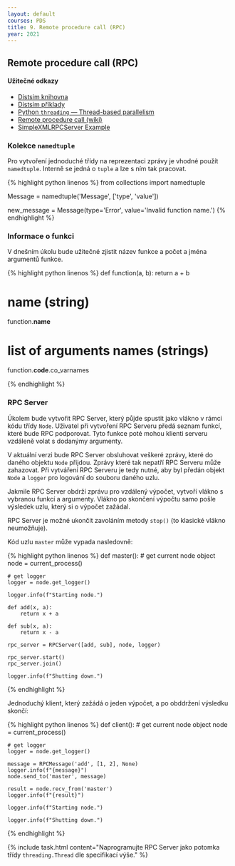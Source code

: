 ```yaml
---
layout: default
courses: PDS
title: 9. Remote procedure call (RPC)
year: 2021
---
```



## Remote procedure call (RPC)

#### Užitečné odkazy
* [Distsim knihovna](https://github.com/mikulatomas/distsim)
* [Distsim příklady](https://github.com/mikulatomas/distsim/tree/master/examples)
* [Python `threading` — Thread-based parallelism](https://docs.python.org/3/library/threading.html)
* [Remote procedure call (wiki)](https://en.wikipedia.org/wiki/Remote_procedure_call)
* [SimpleXMLRPCServer Example](https://docs.python.org/3/library/xmlrpc.server.html#simplexmlrpcserver-example)

### Kolekce ``namedtuple``
Pro vytvoření jednoduché třídy na reprezentaci zprávy je vhodné použít ``namedtuple``. Interně se jedná o ``tuple`` a lze s ním tak pracovat.

{% highlight python linenos %}
from collections import namedtuple

Message = namedtuple('Message', ['type', 'value'])

new_message = Message(type='Error', value='Invalid function name.')
{% endhighlight %}

### Informace o funkci
V dnešním úkolu bude užitečné zjistit název funkce a počet a jména argumentů funkce.

{% highlight python linenos %}
def function(a, b):
    return a + b

# name (string)
function.__name__

# list of arguments names (strings)
function.__code__.co_varnames 

{% endhighlight %}

### RPC Server
Úkolem bude vytvořit RPC Server, který půjde spustit jako vlákno v rámci kódu třídy ``Node``. Uživatel při vytvoření RPC Serveru předá seznam funkcí, které bude RPC podporovat. Tyto funkce poté mohou klienti serveru vzdáleně volat s dodanýmy argumenty.

V aktuální verzi bude RPC Server obsluhovat veškeré zprávy, které do daného objektu ``Node`` přijdou. Zprávy které tak nepatří RPC Serveru může zahazovat. Při vytváření RPC Serveru je tedy nutné, aby byl předán objekt ``Node`` a ``logger`` pro logování do souboru daného uzlu.

Jakmile RPC Server obdrží zprávu pro vzdálený výpočet, vytvoří vlákno s vybranou funkcí a argumenty. Vlákno po skončení výpočtu samo pošle výsledek uzlu, který si o výpočet zažádal.

RPC Server je možné ukončit zavoláním metody ``stop()`` (to klasické vlákno neumožňuje).

Kód uzlu ``master`` může vypada nasledovně:

{% highlight python linenos %}
def master():
    # get current node object
    node = current_process()

    # get logger
    logger = node.get_logger()

    logger.info(f"Starting node.")

    def add(x, a):
        return x + a

    def sub(x, a):
        return x - a

    rpc_server = RPCServer([add, sub], node, logger)

    rpc_server.start()
    rpc_server.join()

    logger.info(f"Shutting down.")
{% endhighlight %}

Jednoduchý klient, který zažádá o jeden výpočet, a po obddržení výsledku skončí:

{% highlight python linenos %}
def client():
    # get current node object
    node = current_process()

    # get logger
    logger = node.get_logger()

    message = RPCMessage('add', [1, 2], None)
    logger.info(f"{message}")
    node.send_to('master', message)

    result = node.recv_from('master')
    logger.info(f"{result}")

    logger.info(f"Starting node.")

    logger.info(f"Shutting down.")
{% endhighlight %}



{% include task.html content="Naprogramujte RPC Server jako potomka třídy <code>threading.Thread</code> dle specifikací výše." %}


